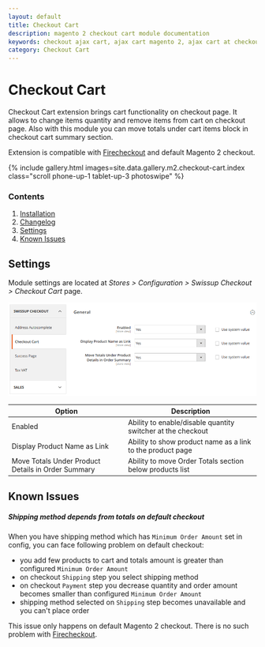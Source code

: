 ```yaml
---
layout: default
title: Checkout Cart
description: magento 2 checkout cart module documentation
keywords: checkout ajax cart, ajax cart magento 2, ajax cart at checkout page
category: Checkout Cart
---
```


# Checkout Cart

Checkout Cart extension brings cart functionality on checkout page. It allows
to change items quantity and remove items from cart on checkout page. Also with
this module you can move totals under cart items block in checkout cart summary section.

Extension is compatible with [Firecheckout](../firecheckout) and default Magento 2 checkout.

{% include gallery.html images=site.data.gallery.m2.checkout-cart.index class="scroll phone-up-1 tablet-up-3 photoswipe" %}

### Contents

1. [Installation](installation/)
2. [Changelog](changelog/)
3. [Settings](#settings)
4. [Known Issues](#known-issues)

## Settings

Module settings are located at
_Stores > Configuration > Swissup Checkout > Checkout Cart_ page.

![Settings](/images/m2/checkout-cart/settings.png)

Option  | Description
--------|------------
Enabled | Ability to enable/disable quantity switcher at the checkout
Display Product Name as Link | Ability to show product name as a link to the product page
Move Totals Under Product Details in Order Summary | Ability to move Order Totals section below products list

## Known Issues

##### Shipping method depends from totals on default checkout

When you have shipping method which has `Minimum Order Amount` set in config,
you can face following problem on default checkout:

 -  you add few products to cart and totals amount is greater
 than configured `Minimum Order Amount`
 -  on checkout `Shipping` step you select shipping method
 -  on checkout `Payment` step you decrease quantity and order amount
 becomes smaller than configured `Minimum Order Amount`
 -  shipping method selected on `Shipping` step becomes unavailable
 and you can't place order

This issue only happens on default Magento 2 checkout.
There is no such problem with [Firecheckout](../firecheckout).
